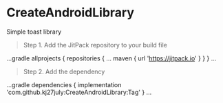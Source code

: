 # CreateAndroidLibrary
Simple toast library 
>Step 1. Add the JitPack repository to your build file

...gradle
allprojects {
		repositories {
			...
			maven { url 'https://jitpack.io' }
		}
	}
 ...
  
>Step 2. Add the dependency

...gradle
  dependencies {
	        implementation 'com.github.kj27july:CreateAndroidLibrary:Tag'
	}
...  
  
